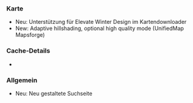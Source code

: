 ### Karte
- Neu: Unterstützung für Elevate Winter Design im Kartendownloader
- New: Adaptive hillshading, optional high quality mode (UnifiedMap Mapsforge)

### Cache-Details
-

### Allgemein
- Neu: Neu gestaltete Suchseite
